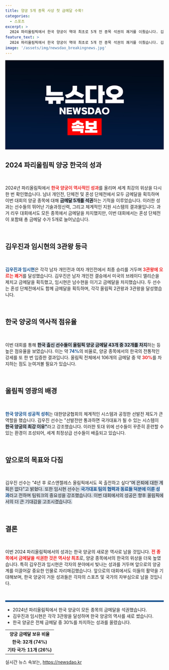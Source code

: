```yaml
---
title: 양궁 5개 종목 사상 첫 금메달 수확!
categories:
  - 스포츠
excerpt: >
  2024 파리올림픽에서 한국 양궁이 역대 최초로 5개 전 종목 석권의 쾌거를 이뤘습니다. 김우진과 임시현은 각각 3관왕에 등극하며 총 7개의 메달을 수확, 한국 양궁의 전세계 최강 입지를 다시 한번 확고히 했습니다.
feature_text: >
  2024 파리올림픽에서 한국 양궁이 역대 최초로 5개 전 종목 석권의 쾌거를 이뤘습니다. 김우진과 임시현은 각각 3관왕에 등극하며 총 7개의 메달을 수확, 한국 양궁의 전세계 최강 입지를 다시 한번 확고히 했습니다.
image: '/assets/img/newsdao_breakingnews.jpg'
---
```


<p><img src="/assets/img/newsdao_breakingnews.jpg" alt="implanttips 속보" /></p>

<h2 data-ke-size="size26">2024 파리올림픽 양궁 한국의 성과</h2>

<p data-ke-size="size16">&nbsp;</p> 

<p data-ke-size="size16">2024년 파리올림픽에서 <b><span style="color: #ee2323;">한국 양궁이 역사적인 성과</span></b>를 올리며 세계 최강의 위상을 다시 한 번 확인했습니다. 남녀 개인전, 단체전 및 혼성 단체전에서 모두 금메달을 획득하며 이번 대회의 양궁 종목에 대해 <b><span style="background-color: #21538527;">금메달 5개를 석권</span></b>하는 기적을 이루었습니다. 이러한 성과는 선수들의 뛰어난 기술과정신력, 그리고 체계적인 지원 시스템의 결과물입니다. 과거 리우 대회에서도 모든 종목에서 금메달을 차지했지만, 이번 대회에서는 혼성 단체전이 포함돼 총 금메달 수가 5개로 늘어났습니다.</p>

<p data-ke-size="size16">&nbsp;</p>

<h2 data-ke-size="size26">김우진과 임시현의 3관왕 등극</h2>

<p data-ke-size="size16">&nbsp;</p> 

<p data-ke-size="size16"><b><span style="color: #1a5490;">김우진과 임시현</span></b>은 각각 남자 개인전과 여자 개인전에서 최종 승리를 거두며 <b><span style="color: #ee2323;">3관왕에 오르는 쾌거</span></b>를 달성했습니다. 김우진은 남자 개인전 결승에서 미국의 브레이디 엘리슨을 제치고 금메달을 획득했고, 임시현은 남수현을 이기고 금메달을 차지했습니다. 두 선수는 혼성 단체전에서도 함께 금메달을 획득하며, 각각 올림픽 2관왕과 3관왕을 달성했습니다.</p>

<p data-ke-size="size16">&nbsp;</p>

<h2 data-ke-size="size26">한국 양궁의 역사적 점유율</h2>

<p data-ke-size="size16">&nbsp;</p>

<p data-ke-size="size16">이번 대회를 통해 <b><span style="background-color: #21538527;">한국 출신 선수들이 올림픽 양궁 금메달 43개 중 32개를 차지</span></b>하는 등 높은 점유율을 보였습니다. 이는 약 <b><span style="color: #1a5490;">74%</b></span>의 비율로, 양궁 종목에서의 한국의 전통적인 강세를 또 한 번 입증한 결과입니다. 올림픽 전체에서 106개의 금메달 중 약 <b><span style="color: #ee2323;">30%</span></b>를 차지하는 점도 눈여겨볼 필요가 있습니다.</p>

<p data-ke-size="size16">&nbsp;</p>

<h2 data-ke-size="size26">올림픽 영광의 배경</h2>

<p data-ke-size="size16">&nbsp;</p>

<p data-ke-size="size16"><b><span style="color: #1a5490;">한국 양궁의 성공적 성취</span></b>는 대한양궁협회의 체계적인 시스템과 공정한 선발전 제도가 큰 역할을 했습니다. 김우진 선수는 "선발전만 통과하면 국가대표가 될 수 있는 시스템이 <b><span style="background-color: #21538527;">한국 양궁의 최강 이유"</span></b>라고 강조했습니다. 이러한 토대 위에 선수들이 꾸준히 훈련할 수 있는 환경이 조성되어, 세계 최정상급 선수들이 배출되고 있습니다.</p>

<p data-ke-size="size16">&nbsp;</p>

<h2 data-ke-size="size26">앞으로의 목표와 다짐</h2>

<p data-ke-size="size16">&nbsp;</p>

<p data-ke-size="size16">김우진 선수는 "4년 후 로스앤젤레스 올림픽에서도 꼭 출전하고 싶다"</b><span style="background-color: #21538527;">며 은퇴에 대한 계획은 없다"고 밝혔다. 또한 임시현 선수는 <b><span style="color: #1a5490;">국가대표 팀의 협력과 동료들 덕분에 이룬 성과</span></b>라고 전하며 팀워크의 중요성을 강조했습니다. 이번 대회에서의 성공은 향후 올림픽에서의 더 큰 기대감을 고조시켰습니다.</p>

<p data-ke-size="size16">&nbsp;</p>

<h2 data-ke-size="size26">결론</h2>

<p data-ke-size="size16">&nbsp;</p>

<p data-ke-size="size16">이번 2024 파리올림픽에서의 성과는 한국 양궁의 새로운 역사로 남을 것입니다. <b><span style="color: #ee2323;">전 종목에서 금메달을 석권한 것은 역사상 최초</span></b>로, 양궁 종목에서의 한국의 위상을 더욱 높였습니다. 특히 김우진과 임시현은 각자의 분야에서 빛나는 성과를 거두며 앞으로의 양궁계를 이끌어갈 중요한 인물로 자리매김했습니다. 앞으로의 대회에서도 이들의 활약을 기대해보며, 한국 양궁이 거둔 성과들은 각자의 스포츠 및 국가의 자부심으로 남을 것입니다.</p> 

<p data-ke-size="size16">&nbsp;</p> 

<hr style="height: 5px; border: none; background-color: #1a5490;" />

<ul>
    <li>2024년 파리올림픽에서 한국 양궁이 모든 종목의 금메달을 석권했습니다.</li>
    <li>김우진과 임시현은 각각 3관왕을 달성하며 한국 양궁의 역사를 새로 썼습니다.</li>
    <li>한국 양궁은 전체 금메달 중 30%를 차지하는 성과를 올렸습니다.</li>
</ul>

<table style="width: 100%; border-collapse: collapse;">
    <tr>
        <td style="text-align: center; height: 17px;">
            <b>양궁 금메달 보유 비율</b>
        </td>
    </tr>
    <tr>
        <td style="text-align: center; height: 17px;">
            <b>한국: 32개 (74%)</b>
        </td>
    </tr>
    <tr>
        <td style="text-align: center; height: 17px;">
            <b>기타 국가: 11개 (26%)</b>
        </td>
    </tr>
</table>
실시간 뉴스 속보는, <a href="https://newsdao.kr" rel="dofollow">https://newsdao.kr</a>


